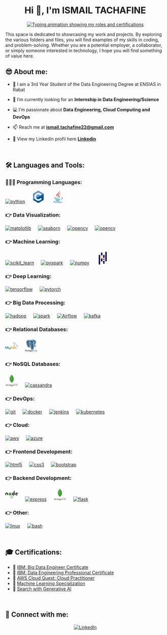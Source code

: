
<h1 align="center">Hi 👋, I'm ISMAIL TACHAFINE</h1>

<p align="center">
  <a href="https://github.com/DenverCoder1/readme-typing-svg">
    <img src="https://readme-typing-svg.herokuapp.com?lines=⚙️+Data+Engineering+Student+⚙️;📊+Data+Science+Student+📊;&center=true&width=500&height=50" alt="Typing animation showing my roles and certifications">
  </a>
</p>
<p>This space is dedicated to showcasing my work and projects. By exploring the various folders and files, you will find examples of my skills in coding, and problem-solving. Whether you are a potential employer, a collaborator, or simply someone interested in technology, I hope you will find something of value here.</p>

## 😎 About me:

- 🏫 I am a 3rd Year Student of the Data Engineering Degree at ENSIAS in Rabat

- 🔭 I’m currently looking for an **Internship in Data Engineering/Science** 

- 💻 I’m passionate about **Data Engineering, Cloud Computing and DevOps** 

- 📫 Reach me at **ismail.tachafine22@gmail.com**

- 📄 View my Linkedin profil here **[Linkedin ](https://www.linkedin.com/in/ismail-tachafine-687439235/)**

<br>

## 🛠️ Languages and Tools:

### 👨🏻‍💻 Programming Languages:
<a href="https://www.python.org" target="_blank" rel="noreferrer"><img src="https://icon.icepanel.io/Technology/svg/Python.svg" alt="python" width="40" height="40"/></a>
&emsp;
<a href="https://www.cprogramming.com/" target="_blank" rel="noreferrer"><img src="https://raw.githubusercontent.com/devicons/devicon/master/icons/c/c-original.svg" alt="c" width="40" height="40"/></a>
&emsp;
<a href="https://www.java.com" target="_blank" rel="noreferrer"><img src="https://raw.githubusercontent.com/devicons/devicon/master/icons/java/java-original.svg" alt="java" width="40" height="40"/></a>

### 👉 Data Visualization:
<a href="https://matplotlib.org/" target="_blank" rel="noreferrer"><img src="https://icon.icepanel.io/Technology/svg/Matplotlib.svg" alt="matplotlib" width="40" height="40"/></a>
&emsp;
<a href="https://seaborn.pydata.org/" target="_blank" rel="noreferrer"><img src="https://seaborn.pydata.org/_images/logo-mark-lightbg.svg" alt="seaborn" width="40" height="40"/></a>
&emsp;
<a href="https://powerbi.microsoft.com/" target="_blank" rel="noreferrer"><img src="https://github.com/microsoft/PowerBI-Icons/blob/main/SVG/Power-BI.svg" alt="opencv" width="40" height="40"/></a>
&emsp;
<a href="https://opencv.org/" target="_blank" rel="noreferrer"><img src="https://www.vectorlogo.zone/logos/opencv/opencv-icon.svg" alt="opencv" width="40" height="40"/></a>

### 👉 Machine Learning:
<a href="https://scikit-learn.org/" target="_blank" rel="noreferrer"><img src="https://upload.wikimedia.org/wikipedia/commons/0/05/Scikit_learn_logo_small.svg" alt="scikit_learn" width="40" height="40"/></a>
&emsp;
<a href="https://spark.apache.org/docs/latest/api/python/index.html" target="_blank" rel="noreferrer"><img src="https://cdn.worldvectorlogo.com/logos/apache-spark-5.svg" alt="pyspark" width="40" height="40"/></a>
&emsp;
<a href="https://numpy.org" target="_blank" rel="noreferrer"><img src="https://icon.icepanel.io/Technology/svg/NumPy.svg" alt="numpy" width="40" height="40"/></a>
&emsp;
<a href="https://pandas.pydata.org/" target="_blank" rel="noreferrer"><img src="https://raw.githubusercontent.com/devicons/devicon/2ae2a900d2f041da66e950e4d48052658d850630/icons/pandas/pandas-original.svg" alt="pandas" width="40" height="40"/></a>


### 👉 Deep Learning:
<a href="https://www.tensorflow.org" target="_blank" rel="noreferrer"><img src="https://www.vectorlogo.zone/logos/tensorflow/tensorflow-icon.svg" alt="tensorflow" width="40" height="40"/></a>
&emsp;
<a href="https://pytorch.org/" target="_blank" rel="noreferrer"><img src="https://www.vectorlogo.zone/logos/pytorch/pytorch-icon.svg" alt="pytorch" width="40" height="40"/></a>

### 👉 Big Data Processing:
<a href="https://hadoop.apache.org/" target="_blank" rel="noreferrer"><img src="https://www.vectorlogo.zone/logos/apache_hadoop/apache_hadoop-icon.svg" alt="hadoop" width="40" height="40"/></a>
&emsp;
<a href="https://spark.apache.org/" target="_blank" rel="noreferrer"><img src="https://cdn.worldvectorlogo.com/logos/apache-spark-5.svg" alt="spark" width="40" height="40"/></a>
&emsp;
<a href="https://airflow.apache.org/" target="_blank" rel="noreferrer"><img src="https://icon.icepanel.io/Technology/svg/Apache-Airflow.svg" alt="Airflow" width="40" height="40"></a>
&emsp;
<a href="https://kafka.apache.org/" target="_blank" rel="noreferrer"><img src="https://icon.icepanel.io/Technology/png-shadow-512/Apache-Kafka.png" alt="kafka" width="40" height="40"/></a>

### 👉 Relational Databases:
<a href="https://www.mysql.com/" target="_blank" rel="noreferrer"><img src="https://raw.githubusercontent.com/devicons/devicon/master/icons/mysql/mysql-original-wordmark.svg" alt="mysql" width="40" height="40"/></a>
&emsp;
<a href="https://www.postgresql.org" target="_blank" rel="noreferrer"><img src="https://raw.githubusercontent.com/devicons/devicon/master/icons/postgresql/postgresql-original-wordmark.svg" alt="postgresql" width="40" height="40"/></a>

### 👉 NoSQL Databases:
<a href="https://www.mongodb.com/" target="_blank" rel="noreferrer"><img src="https://raw.githubusercontent.com/devicons/devicon/master/icons/mongodb/mongodb-original-wordmark.svg" alt="mongodb" width="40" height="40"/></a>
&emsp;
<a href="https://cassandra.apache.org/" target="_blank" rel="noreferrer"><img src="https://www.vectorlogo.zone/logos/apache_cassandra/apache_cassandra-icon.svg" alt="cassandra" width="40" height="40"/></a>

### 👉 DevOps:
<a href="https://git-scm.com/" target="_blank" rel="noreferrer"><img src="https://www.vectorlogo.zone/logos/git-scm/git-scm-icon.svg" alt="git" width="40" height="40"/></a>
&emsp;
<a href="https://www.docker.com/" target="_blank" rel="noreferrer"><img src="https://www.vectorlogo.zone/logos/docker/docker-icon.svg" alt="docker" width="40" height="40"/></a>
&emsp;
<a href="https://www.jenkins.io" target="_blank" rel="noreferrer"><img src="https://icon.icepanel.io/Technology/svg/Jenkins.svg" alt="jenkins" width="40" height="40"/></a>
&emsp;
<a href="https://kubernetes.io" target="_blank" rel="noreferrer"><img src="https://www.vectorlogo.zone/logos/kubernetes/kubernetes-icon.svg" alt="kubernetes" width="40" height="40"/></a>

### 👉 Cloud:
<a href="https://aws.amazon.com" target="_blank" rel="noreferrer"><img src="https://icon.icepanel.io/Technology/png-shadow-512/AWS.png" alt="aws" width="40" height="40"/></a>
&emsp;
<a href="https://azure.microsoft.com/en-in/" target="_blank" rel="noreferrer"><img src="https://icon.icepanel.io/Technology/svg/Azure.svg" alt="azure" width="40" height="40"/></a>

### 👉 Frontend Development:
<a href="https://www.w3.org/html/" target="_blank" rel="noreferrer"><img src="https://www.vectorlogo.zone/logos/w3_html5/w3_html5-icon.svg" alt="html5" width="40" height="40"/></a>
&emsp;
<a href="https://www.w3.org/Style/CSS/" target="_blank" rel="noreferrer"><img src="https://www.vectorlogo.zone/logos/w3_css/w3_css-icon.svg" alt="css3" width="40" height="40"/></a>
&emsp;
<a href="https://getbootstrap.com" target="_blank" rel="noreferrer"><img src="https://icon.icepanel.io/Technology/svg/Bootstrap.svg" alt="bootstrap" width="40" height="40"/></a>

### 👉 Backend Development:
<a href="https://nodejs.org" target="_blank" rel="noreferrer"><img src="https://raw.githubusercontent.com/devicons/devicon/master/icons/nodejs/nodejs-original-wordmark.svg" alt="nodejs" width="40" height="40"/></a>
&emsp;
<a href="https://expressjs.com" target="_blank" rel="noreferrer"> <img src="https://icon.icepanel.io/Technology/png-shadow-512/Express.png" alt="express" width="40" height="40"/></a>
&emsp;
<a href="https://www.mongodb.com/" target="_blank" rel="noreferrer"><img src="https://raw.githubusercontent.com/devicons/devicon/master/icons/mongodb/mongodb-original-wordmark.svg" alt="mongodb" width="40" height="40"/></a>
&emsp;
<a href="https://flask.palletsprojects.com/" target="_blank" rel="noreferrer"><img src="https://icon.icepanel.io/Technology/png-shadow-512/Flask.png" alt="flask" width="40" height="40"/></a>

### 👉 Other:
<a href="https://www.linux.org/" target="_blank" rel="noreferrer"><img src="https://icon.icepanel.io/Technology/png-shadow-512/Linux.png" alt="linux" width="40" height="40"/></a>
&emsp;
<a href="https://www.gnu.org/software/bash/" target="_blank" rel="noreferrer"> <img src="https://icon.icepanel.io/Technology/png-shadow-512/Bash.png" alt="bash" width="40" height="40"/> </a>

<br>

## 🎓 Certifications:
- 💎 [IBM: Big Data Engineer Certificate](https://www.credly.com/badges/fc48a19c-7138-41fc-a574-50a3689212d4)
- 💎 [IBM: Data Engineering Professional Certificate](https://www.credly.com/badges/9dd4efab-869b-4563-a902-742b725df84e)
- 💎 [AWS Cloud Quest: Cloud Practitioner](https://www.credly.com/badges/dad4f794-fd16-4d8d-8333-f65b9b1ef800)
- 💎 [Machine Learning Specialization](https://www.coursera.org/account/accomplishments/specialization/certificate/B4ZBF4PQ4P9B)
- 💎 [Search with Generative AI](https://partner.cloudskillsboost.google/public_profiles/a9ebc9c9-e379-4983-b2d6-14bd4cdb9f4e/badges/8296600?utm_medium=social&utm_source=linkedin&utm_campaign=ql-social-share)


<br>

## 🤝 Connect with me:
<p align="center">
  <a href="https://www.linkedin.com/in/ismail-tachafine-687439235/" target="blank">
    <img align="center" alt="LinkedIn" height="30" src="https://raw.githubusercontent.com/rahuldkjain/github-profile-readme-generator/master/src/images/icons/Social/linked-in-alt.svg" width="40"/>
  </a>
</p>

